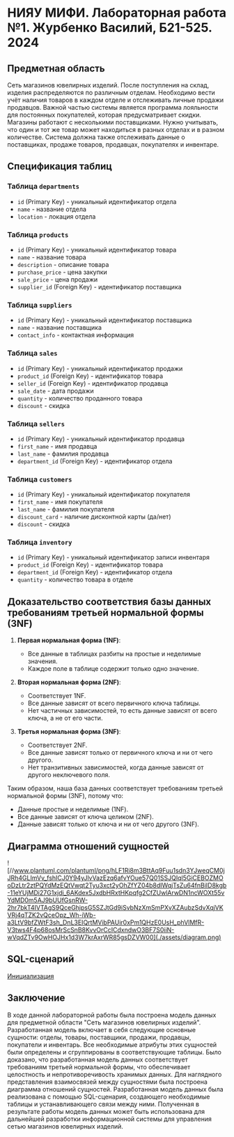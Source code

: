 # НИЯУ МИФИ. Лабораторная работа №1. Журбенко Василий, Б21-525. 2024

## Предметная область

Сеть магазинов ювелирных изделий. После поступления на склад, изделия распределяются по различным отделам. Необходимо вести учёт наличия товаров в каждом отделе и отслеживать личные продажи продавцов. Важной частью системы является программа лояльности для постоянных покупателей, которая предусматривает скидки. Магазины работают с несколькими поставщиками.  Нужно учитывать, что один и тот же товар может находиться в разных отделах и в разном количестве. Система должна также отслеживать данные о поставщиках, продаже товаров, продавцах, покупателях и инвентаре.

## Спецификация таблиц

### Таблица `departments`
- `id` (Primary Key) - уникальный идентификатор отдела
- `name` - название отдела
- `location` - локация отдела

### Таблица `products`
- `id` (Primary Key) - уникальный идентификатор товара
- `name` - название товара
- `description` - описание товара
- `purchase_price` - цена закупки
- `sale_price` - цена продажи
- `supplier_id` (Foreign Key) - идентификатор поставщика

### Таблица `suppliers`
- `id` (Primary Key) - уникальный идентификатор поставщика
- `name` - название поставщика
- `contact_info` - контактная информация

### Таблица `sales`
- `id` (Primary Key) - уникальный идентификатор продажи
- `product_id` (Foreign Key) - идентификатор товара
- `seller_id` (Foreign Key) - идентификатор продавца
- `sale_date` - дата продажи
- `quantity` - количество проданного товара
- `discount` - скидка

### Таблица `sellers`
- `id` (Primary Key) - уникальный идентификатор продавца
- `first_name` - имя продавца
- `last_name` - фамилия продавца
- `department_id` (Foreign Key) - идентификатор отдела

### Таблица `customers`
- `id` (Primary Key) - уникальный идентификатор покупателя
- `first_name` - имя покупателя
- `last_name` - фамилия покупателя
- `discount_card` - наличие дисконтной карты (да/нет)
- `discount` - скидка

### Таблица `inventory`
- `id` (Primary Key) - уникальный идентификатор записи инвентаря
- `product_id` (Foreign Key) - идентификатор товара
- `department_id` (Foreign Key) - идентификатор отдела
- `quantity` - количество товара в отделе

## Доказательство соответствия базы данных требованиям третьей нормальной формы (3NF)

1. **Первая нормальная форма (1NF)**:
   - Все данные в таблицах разбиты на простые и неделимые значения.
   - Каждое поле в таблице содержит только одно значение.

2. **Вторая нормальная форма (2NF)**:
   - Соответствует 1NF.
   - Все данные зависят от всего первичного ключа таблицы.
   - Нет частичных зависимостей, то есть данные зависят от всего ключа, а не от его части.

3. **Третья нормальная форма (3NF)**:
   - Соответствует 2NF.
   - Все данные зависят только от первичного ключа и ни от чего другого.
   - Нет транзитивных зависимостей, когда данные зависят от другого неключевого поля.

Таким образом, наша база данных соответствует требованиям третьей нормальной формы (3NF), потому что:
   - Данные простые и неделимые (1NF).
   - Все данные зависят от ключа целиком (2NF).
   - Данные зависят только от ключа и ни от чего другого (3NF).

## Диаграмма отношений сущностей
![//www.plantuml.com/plantuml/png/hLF1Ri8m3BttAq9Fuu1sdn3YJweqCM0jJRh4GLImVv_fshICJ0Y94yJlvVazEzq6afvYOue57Q01SSJQIql5GiCEBOZMOoDzLtr2ztPQYdMzEQtVwqt2Tyu3xct2yOhZfYZ04b8dIWqjTsZu64fnBiID8kgb-11eYUjMDi27G1xjdi_6AKdex5JxdbHRxtHKpqfg2CfZUwlArwDN1ncWOXt55vYdMD0m5AJ9bUUfGsnRW-2hr7bkT4IVTAgS9QceGhjpsG5SZJtGd9iSvbNzXmSmPXvXZAubzSdvXqjVKVRj4qTZK2vQceOpz_Wh-iWb-a3LtV9bfZWtF3sh_DnL3EIQrtMVibPAUir0xPm1QHzE0UsH_phVlMfR-V3tws4F4p68osMrScSnB8KvvOrCcICdxndwO3BF7S0iiN-wVqdZTv9OwHOJHx1d3W7krAxrWR85gsDZVW00](./assets/diagram.png)

## SQL-сценарий
[Инициализация](./scripts/initialization.sql)

## Заключение
В ходе данной лабораторной работы была построена модель данных для предметной области "Сеть магазинов ювелирных изделий". Разработанная модель включает в себя следующие основные сущности: отделы, товары, поставщики, продажи, продавцы, покупатели и инвентарь. Все необходимые атрибуты этих сущностей были определены и сгруппированы в соответствующие таблицы.
Было доказано, что разработанная модель данных соответствует требованиям третьей нормальной формы, что обеспечивает целостность и непротиворечивость хранимых данных. Для наглядного представления взаимосвязей между сущностями была построена диаграмма отношений сущностей.
Разработанная модель данных была реализована с помощью SQL-сценария, создающего необходимые таблицы и устанавливающего связи между ними.
Полученная в результате работы модель данных может быть использована для дальнейшей разработки информационной системы для управления сетью магазинов ювелирных изделий.